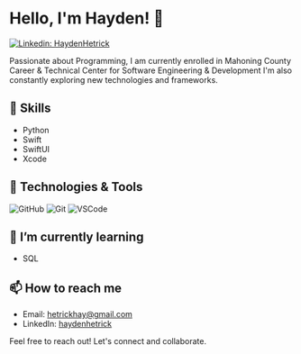 # Hello, I'm Hayden! 👋

[![Linkedin: HaydenHetrick](https://img.shields.io/badge/-haydenhetrick-blue?style=flat-square&logo=Linkedin&logoColor=white&link=https://www.linkedin.com/in/haydenhetrick/)](https://www.linkedin.com/in/haydenhetrick/)

Passionate about Programming, I am currently enrolled in Mahoning County Career & Technical Center for Software Engineering & Development I'm also constantly exploring new technologies and frameworks.

## 🚀 Skills

- Python
- Swift
- SwiftUI
- Xcode

## 🔧 Technologies & Tools

![GitHub](https://img.shields.io/badge/-GitHub-181717?style=flat-square&logo=github)
![Git](https://img.shields.io/badge/-Git-F05032?style=flat-square&logo=git&logoColor=white)
![VSCode](https://img.shields.io/badge/-VSCode-007ACC?style=flat-square&logo=visual-studio-code)

## 🌱 I’m currently learning

- SQL

## 📫 How to reach me

- Email: hetrickhay@gmail.com
- LinkedIn: [haydenhetrick](https://www.linkedin.com/in/haydenhetrick/)

Feel free to reach out! Let's connect and collaborate.
